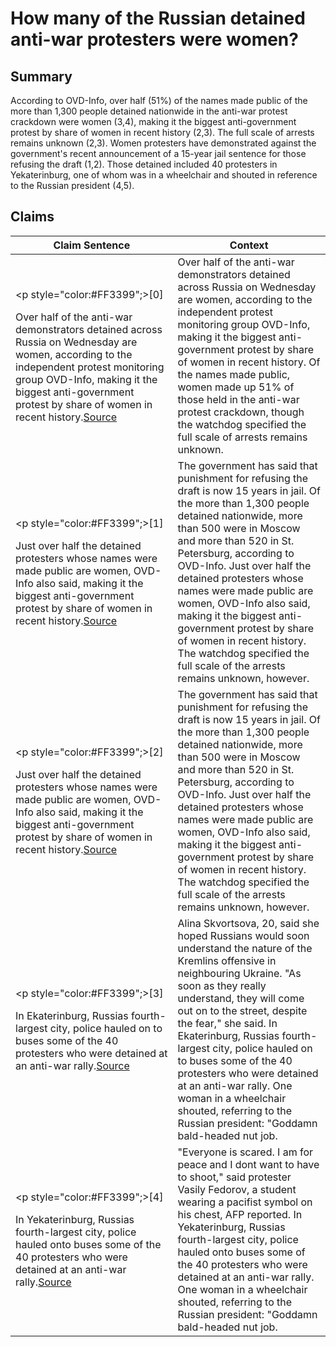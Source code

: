 # How many of the Russian detained anti-war protesters were women?

## Summary
According to OVD-Info, over half (51%) of the names made public of the more than 1,300 people detained nationwide in the anti-war protest crackdown were women (3,4), making it the biggest anti-government protest by share of women in recent history (2,3). The full scale of arrests remains unknown (2,3). Women protesters have demonstrated against the government's recent announcement of a 15-year jail sentence for those refusing the draft (1,2). Those detained included 40 protesters in Yekaterinburg, one of whom was in a wheelchair and shouted in reference to the Russian president (4,5).

## Claims
| Claim Sentence | Context |
|---|---|
|<p style="color:#FF3399";>[0]</p>Over half of the anti-war demonstrators detained across Russia on Wednesday are women, according to the independent protest monitoring group OVD-Info, making it the biggest anti-government protest by share of women in recent history.<a href="https://www.cnn.com/europe/live-news/russia-ukraine-war-news-09-22-22/h_02406074db93bd5ebdcf3d4d828f38e7" target="_blank">Source</a>| Over half of the anti-war demonstrators detained across Russia on Wednesday are women, according to the independent protest monitoring group OVD-Info, making it the biggest anti-government protest by share of women in recent history. Of the names made public, women made up 51% of those held in the anti-war protest crackdown, though the watchdog specified the full scale of arrests remains unknown.|
|<p style="color:#FF3399";>[1]</p>Just over half the detained protesters whose names were made public are women, OVD-Info also said, making it the biggest anti-government protest by share of women in recent history.<a href="https://www.cnn.com/europe/live-news/russia-ukraine-war-news-09-23-22/h_f5ee26d93d6a9ed19c575c6e7550293c" target="_blank">Source</a>| The government has said that punishment for refusing the draft is now 15 years in jail. Of the more than 1,300 people detained nationwide, more than 500 were in Moscow and more than 520 in St. Petersburg, according to OVD-Info. Just over half the detained protesters whose names were made public are women, OVD-Info also said, making it the biggest anti-government protest by share of women in recent history. The watchdog specified the full scale of the arrests remains unknown, however.|
|<p style="color:#FF3399";>[2]</p>Just over half the detained protesters whose names were made public are women, OVD-Info also said, making it the biggest anti-government protest by share of women in recent history.<a href="https://www.cnn.com/2022/09/22/europe/russia-protests-partial-mobilization-ukraine-intl-hnk/index.html" target="_blank">Source</a>| The government has said that punishment for refusing the draft is now 15 years in jail. Of the more than 1,300 people detained nationwide, more than 500 were in Moscow and more than 520 in St. Petersburg, according to OVD-Info. Just over half the detained protesters whose names were made public are women, OVD-Info also said, making it the biggest anti-government protest by share of women in recent history. The watchdog specified the full scale of the arrests remains unknown, however.|
|<p style="color:#FF3399";>[3]</p>In Ekaterinburg, Russias fourth-largest city, police hauled on to buses some of the 40 protesters who were detained at an anti-war rally.<a href="https://www.theguardian.com/world/2022/sep/22/russia-protests-more-than-1300-arrested-at-anti-war-demonstrations-ukraine" target="_blank">Source</a>| Alina Skvortsova, 20, said she hoped Russians would soon understand the nature of the Kremlins offensive in neighbouring Ukraine. "As soon as they really understand, they will come out on to the street, despite the fear," she said. In Ekaterinburg, Russias fourth-largest city, police hauled on to buses some of the 40 protesters who were detained at an anti-war rally. One woman in a wheelchair shouted, referring to the Russian president: "Goddamn bald-headed nut job.|
|<p style="color:#FF3399";>[4]</p>In Yekaterinburg, Russias fourth-largest city, police hauled onto buses some of the 40 protesters who were detained at an anti-war rally.<a href="https://www.aljazeera.com/news/2022/9/22/over-1300-people-arrested-in-russia-amid-mobilisation-protests" target="_blank">Source</a>| "Everyone is scared. I am for peace and I dont want to have to shoot," said protester Vasily Fedorov, a student wearing a pacifist symbol on his chest, AFP reported. In Yekaterinburg, Russias fourth-largest city, police hauled onto buses some of the 40 protesters who were detained at an anti-war rally. One woman in a wheelchair shouted, referring to the Russian president: "Goddamn bald-headed nut job.|
